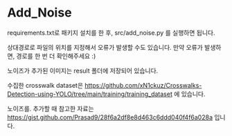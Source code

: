 # Add_Noise


requirements.txt로 패키지 설치를 한 후, src/add_noise.py 를 실행하면 됩니다.

상대경로로 파일의 위치를 지정해서 오류가 발생할 수도 있습니다. 만약 오류가 발생하면, 경로를 한 번 더 확인해주세요 :)

노이즈가 추가된 이미지는 result 폴더에 저장되어 있습니다.

수집한 crosswalk dataset은 https://github.com/xN1ckuz/Crosswalks-Detection-using-YOLO/tree/main/training/training_dataset 에 있습니다.

노이즈를. 추가할 때 참고한 자료는 https://gist.github.com/Prasad9/28f6a2df8e8d463c6ddd040f4f6a028a 입니다.
